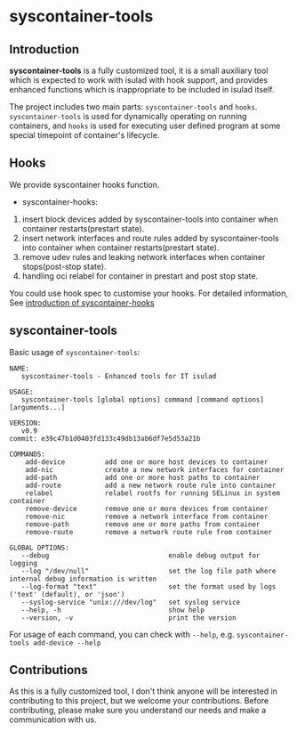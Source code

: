 # syscontainer-tools

## Introduction

**syscontainer-tools** is a fully customized tool,
it is a small auxiliary tool which is expected to work with isulad with hook support,
and provides enhanced functions which is inappropriate to be included in isulad itself.

The project includes two main parts: `syscontainer-tools` and `hooks`.
`syscontainer-tools` is used for dynamically operating on running containers,
and `hooks` is used for executing user defined program at some special timepoint of container's lifecycle.

## Hooks

We provide syscontainer hooks function.

* syscontainer-hooks:
 1. insert block devices added by syscontainer-tools into container when container restarts(prestart state).
 2. insert network interfaces and route rules added by syscontainer-tools into container when container restarts(prestart state).
 3. remove udev rules and leaking network interfaces when container stops(post-stop state).
 4. handling oci relabel for container in prestart and post stop state.

You could use hook spec to customise your hooks.
For detailed information, See [introduction of syscontainer-hooks](hooks/syscontainer-hooks/README.md)

## syscontainer-tools

Basic usage of `syscontainer-tools`:

```
NAME:
   syscontainer-tools - Enhanced tools for IT isulad

USAGE:
   syscontainer-tools [global options] command [command options] [arguments...]

VERSION:
   v0.9
commit: e39c47b1d0403fd133c49db13ab6df7e5d53a21b

COMMANDS:
    add-device          add one or more host devices to container
    add-nic             create a new network interfaces for container
    add-path            add one or more host paths to container
    add-route           add a new network route rule into container
    relabel             relabel rootfs for running SELinux in system container
    remove-device       remove one or more devices from container
    remove-nic          remove a network interface from container
    remove-path         remove one or more paths from container
    remove-route        remove a network route rule from container

GLOBAL OPTIONS:
   --debug                              enable debug output for logging
   --log "/dev/null"                    set the log file path where internal debug information is written
   --log-format "text"                  set the format used by logs ('text' (default), or 'json')
   --syslog-service "unix:///dev/log"   set syslog service
   --help, -h                           show help
   --version, -v                        print the version
```

For usage of each command, you can check with `--help`, e.g. `syscontainer-tools add-device --help`

## Contributions

As this is a fully customized tool, I don't think anyone will be interested in contributing to this project,
but we welcome your contributions. Before contributing, please make sure you understand our needs and
make a communication with us.
